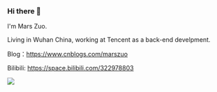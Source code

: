 ### Hi there 👋

I'm Mars Zuo.

Living in Wuhan China, working at Tencent as a back-end develpment.

Blog：https://www.cnblogs.com/marszuo

Bilibili: https://space.bilibili.com/322978803

<img src="https://github-readme-stats.vercel.app/api?username=ZuoFuhong&count_private=true&show_icons=true" />
